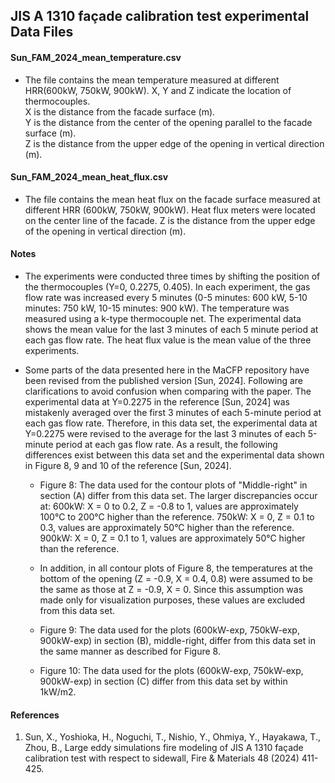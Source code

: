 ## JIS A 1310 façade calibration test experimental Data Files

#### Sun_FAM_2024_mean_temperature.csv
* The file contains the mean temperature measured at different HRR(600kW, 750kW, 900kW).
  X, Y and Z indicate the location of thermocouples.  
  X is the distance from the facade surface (m).  
  Y is the distance from the center of the opening parallel to the facade surface (m).  
  Z is the distance from the upper edge of the opening in vertical direction (m).  

#### Sun_FAM_2024_mean_heat_flux.csv
* The file contains the mean heat flux on the facade surface measured at different HRR (600kW, 750kW, 900kW).
  Heat flux meters were located on the center line of the facade.
  Z is the distance from the upper edge of the opening in vertical direction (m).

#### Notes

* The experiments were conducted three times by shifting the position of the thermocouples (Y=0, 0.2275, 0.405). In each experiment, the gas flow rate was increased every 5 minutes (0-5 minutes: 600 kW, 5-10 minutes: 750 kW, 10-15 minutes: 900 kW).  The temperature was measured using a k-type thermocouple net. The experimental data shows the mean value for the last 3 minutes of each 5 minute period at each gas flow rate. The heat flux value is the mean value of the three experiments.

* Some parts of the data presented here in the MaCFP repository have been revised from the published version [Sun, 2024].  Following are clarifications to avoid confusion when comparing with the paper. The experimental data at Y=0.2275 in the reference [Sun, 2024] was mistakenly averaged over the first 3 minutes of each 5-minute period at each gas flow rate. Therefore, in this data set, the experimental data at Y=0.2275 were revised to the average for the last 3 minutes of each 5-minute period at each gas flow rate. As a result, the following differences exist between this data set and the experimental data shown in Figure 8, 9 and 10 of the reference [Sun, 2024].

  * Figure 8: The data used for the contour plots of "Middle-right" in section (A) differ from this data set. The larger discrepancies occur at:
  600kW: X = 0 to 0.2, Z = -0.8 to 1, values are approximately 100°C to 200°C higher than the reference.
  750kW: X = 0, Z = 0.1 to 0.3, values are approximately 50°C higher than the reference.
  900kW: X = 0, Z = 0.1 to 1, values are approximately 50°C higher than the reference.

  * In addition, in all contour plots of Figure 8, the temperatures at the bottom of the opening (Z = -0.9, X = 0.4, 0.8) were assumed to be the same as those at Z = -0.9, X = 0. Since this assumption was made only for visualization purposes, these values are excluded from this data set.

  * Figure 9: The data used for the plots (600kW-exp, 750kW-exp, 900kW-exp) in section (B), middle-right, differ from this data set in the same manner as described for Figure 8.

  * Figure 10: The data used for the plots (600kW-exp, 750kW-exp, 900kW-exp) in section (C) differ from this data set by within 1kW/m2.

#### References
1. Sun, X., Yoshioka, H., Noguchi, T., Nishio, Y., Ohmiya, Y., Hayakawa, T., Zhou, B., Large eddy simulations fire modeling of JIS A 1310 façade calibration test with respect to sidewall, Fire & Materials  48 (2024) 411-425.
